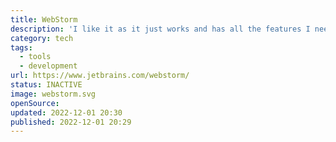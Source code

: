 ```yaml
---
title: WebStorm
description: 'I like it as it just works and has all the features I need built-in.'
category: tech
tags:
  - tools
  - development
url: https://www.jetbrains.com/webstorm/
status: INACTIVE
image: webstorm.svg
openSource:
updated: 2022-12-01 20:30
published: 2022-12-01 20:29
---
```

